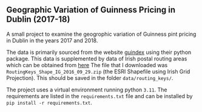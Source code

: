 ## Geographic Variation of Guinness Pricing in Dublin (2017-18)

A small project to examine the geogrophic variation of Guinness pint pricing in
Dublin in the years 2017 and 2018.

The data is primarily sourced from the website [guindex](www.guindex.ie) using
their python package. This data is supplemented by data of Irish postal routing
areas which can be obtained from [here](https://autoaddress2.helpscoutdocs.com/article/129-routing-key-boundaries)
The file that I downloaded was `RoutingKeys_Shape_IG_2016_09_29.zip` 
(the ESRI Shapefile using Irish Grid Projection). This should be saved in the
folder `data/routing_keys/`.

The project uses a virtual environment running python `3.11`. The requirements
are listed in the `requirements.txt` file and can be installed by 
`pip install -r requirements.txt`.

